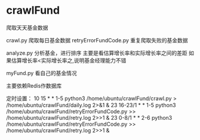 # crawlFund
爬取天天基金数据

crawl.py 爬取每日基金数据
retryErrorFundCode.py 重复爬取失败的基金数据

analyze.py 分析基金，进行排序
主要是看估算增长率和实际增长率之间的差距
如果估算增长率<实际增长率之,说明基金经理能力不错

myFund.py 看自己的基金情况

主要依赖Redis作数据库

定时设置：
10 15 * * 1-5 python3 /home/ubuntu/crawlFund/crawl.py > /home/ubuntu/crawlFund/daily.log 2>&1 &
23 16-23/1 * * 1-5 python3 /home/ubuntu/crawlFund/retryErrorFundCode.py >> /home/ubuntu/crawlFund/retry.log 2>>1 &
23 0-8/1 * * 2-6 python3 /home/ubuntu/crawlFund/retryErrorFundCode.py >> /home/ubuntu/crawlFund/retry.log 2>>1 &

